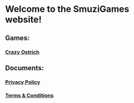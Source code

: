 # Welcome to the SmuziGames website!

## Games:
  ### [Crazy Ostrich](https://play.google.com/store/apps/details?id=com.SmuziGames.CrazyOstrich)

## Documents:
  ### [Privacy Policy](privacy_policy.md)
  ### [Terms & Conditions](terms_and_conditions.md)
